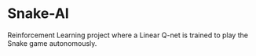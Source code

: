 # Snake-AI

Reinforcement Learning project where a Linear Q-net is trained to play the Snake game autonomously.
